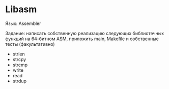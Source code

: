 # Libasm
Язык: Assembler

Задание: написать собственную реализацию следующих библиотечных функций на 64-битном ASM, приложить main, Makefile и собственные тесты (факультативно)
  * strlen
  * strcpy
  * strcmp
  * write
  * read
  * strdup